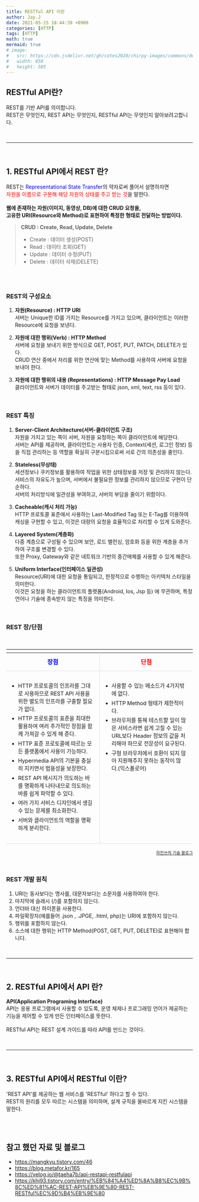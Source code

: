 ```yaml
---
title: RESTful API 이란
author: Jay.J
date: 2021-05-15 18:44:39 +0900
categories: [HTTP]
tags: [HTTP]
math: true
mermaid: true
# image:
#   src: https://cdn.jsdelivr.net/gh/cotes2020/chirpy-images/commons/devices-mockup.png
#   width: 850
#   height: 585
---
```

<!-- <img src="/assets/img/vue/webkitflow.png" alt=""> -->

## RESTful API란?

REST를 기반 API를 의미합니다.<br>
REST은 무엇인지, REST API는 무엇인지, RESTful API는 무엇인지 알아보려고합니다.

<br>
<hr>
<br>

## 1. RESTful API에서 REST 란?

REST는 <span style="color:blue">Representational State Transfer</span>의 약자로써 풀어서 설명하자면<br>
<span style="color:red">자원을 이름으로 구분해 해당 자원의 상태를 주고 받는 것</span>을 말한다.<br>
<br>
<b>웹에 존재하는 자원(이미지, 동영상, DB)에 대한 CRUD 요청을,<br>
고유한 URI(Resource와 Method)로 표현하여 특정한 형태로 전달하는 방법이다.</b>
> <b> CRUD : Create, Read, Update, Delete </b> <Br>
> - Create : 데이터 생성(POST)<br>
> - Read : 데이터 조회(GET)<br>
> - Update : 데이터 수정(PUT)<br>
> - Delete : 데이터 삭제(DELETE)
<br>
<Br>

### REST의 구성요소

1. <b>자원(Resource) : HTTP URI</b><br>
  서버는 Unique한 ID를 가지는 Resource를 가지고 있으며, 클라이언트는 이러한 Resource에 요청을 보낸다.

2. <b>자원에 대한 행위(Verb) : HTTP Method</b><br>
서버에 요청을 보내기 위한 방식으로 GET, POST, PUT, PATCH, DELETE가 있다.<br>
CRUD 연산 중에서 처리를 위한 연산에 맞는 Method를 사용하여 서버에 요청을 보내야 한다.

3. <b>자원에 대한 행위의 내용 (Representations) : HTTP Message Pay Load</b><br>
클라이언트와 서버가 데이터를 주고받는 형태로 json, xml, text, rss 등이 있다.

<Br>

### REST 특징

1. <b>Server-Client Architecture(서버-클라이언트 구조)</b><br>
  자원을 가지고 있는 쪽이 서버, 자원을 요청하는 쪽이 클라이언트에 해당한다.<br>
  서버는 API를 제공하며, 클라이언트는 사용자 인증, Context(세션, 로그인 정보) 등을 직접 관리하는 등 역할을 확실히 구분시킴으로써 서로 간의 의존성을 줄인다.

2. <b>Stateless(무상태)</b><br>
세션정보나 쿠키정보를 활용하여 작업을 위한 상태정보를 저장 및 관리하지 않는다.<br>
서비스의 자유도가 높으며, 서버에서 불필요한 정보를 관리하지 않으므로 구현이 단순하다.<br>
서버의 처리방식에 일관성을 부여하고, 서버의 부담을 줄이기 위함이다.

3. <b>Cacheable(캐시 처리 가능)</b><br>
  HTTP 프로토콜 표준에서 사용하는 Last-Modified Tag 또는 E-Tag를 이용하여 캐싱을 구현할 수 있고, 이것은 대량의 요청을 효율적으로 처리할 수 있게 도와준다.

4. <b>Layered System(계층화)</b><br>
다중 계층으로 구성될 수 있으며 보안, 로드 밸런싱, 암호화 등을 위한 계층을 추가하여 구조를 변경할 수 있다.<br>
또한 Proxy, Gateway와 같은 네트워크 기반의 중간매체를 사용할 수 있게 해준다.

5. <b>Uniform Interface(인터페이스 일관성)</b><br>
Resource(URI)에 대한 요청을 통일되고, 한정적으로 수행하는 아키텍처 스타일을 의미한다.<br>
이것은 요청을 하는 클라이언트의 플랫폼(Android, Ios, Jsp 등) 에 무관하며, 특정 언어나 기술에 종속받지 않는 특징을 의미한다.<br>

<Br>

### REST 장/단점

<br>

<table style="width:100%;border-top:1px solid #000">
  <caption style="opacity:0;font-size:0;margin:0;width:0;height:0.5rem;padding:0;">REST 장/단점</caption>
  <colgroup>
    <col style="width:50%">
    <col style="width:50%">
  </colgroup>
  <thead>
    <tr>
      <th style="text-align:center;border-bottom:1px solid #ddd;line-height:2.5rem;border-right:1px solid #ddd;color:blue" scope="col">장점</th>
      <th style="text-align:center;border-bottom:1px solid #ddd;line-height:2.5rem;color:red" scope="col">단점</th>
    </tr>
  </thead>
  <tbody>
    <tr>
      <td style="border-bottom:1px solid #ddd;line-height:1.3rem;font-size:0.9rem;vertical-align:top;padding:1rem;border-right:1px solid #ddd">
        <ul style="padding-left:1rem">
          <li style="margin-bottom:5px;">HTTP 프로토콜의 인프라를 그대로 사용하므로 REST API 사용을 위한 별도의 인프라를 구출할 필요가 없다.</li>
          <li style="margin-bottom:5px;">HTTP 프로토콜의 표준을 최대한 활용하여 여러 추가적인 장점을 함께 가져갈 수 있게 해 준다.</li>
          <li style="margin-bottom:5px;">HTTP 표준 프로토콜에 따르는 모든 플랫폼에서 사용이 가능하다.</li>
          <li style="margin-bottom:5px;">Hypermedia API의 기본을 충실히 지키면서 범용성을 보장한다.</li>
          <li style="margin-bottom:5px;">REST API 메시지가 의도하는 바를 명확하게 나타내므로 의도하는 바를 쉽게 파악할 수 있다.</li>
          <li style="margin-bottom:5px;">여러 가지 서비스 디자인에서 생길 수 있는 문제를 최소화한다.</li>
          <li style="margin-bottom:5px;">서버와 클라이언트의 역할을 명확하게 분리한다.</li>
        </ul>
      </td>
      <td style="border-bottom:1px solid #ddd;line-height:1.3rem;font-size:0.9rem;vertical-align:top;padding:1rem">
        <ul style="padding-left:1rem">
          <li style="margin-bottom:5px;">사용할 수 있는 메소드가 4가지밖에 없다.</li>
          <li style="margin-bottom:5px;">HTTP Method 형태가 제한적이다.</li>
          <li style="margin-bottom:5px;">브라우저를 통해 테스트할 일이 많은 서비스라면 쉽게 고칠 수 있는 URL보다 Header 정보의 값을 처리해야 하므로 전문성이 요구된다.</li>
          <li style="margin-bottom:5px;">구형 브라우저에서 호환이 되지 않아 지원해주지 못하는 동작이 많다.(익스폴로어)</li>
        </ul>
      </td>
    </tr>
  </tbody>
</table>
<p style="font-size:0.7rem;text-align:right;color:#ddd;"><a href="https://khj93.tistory.com/entry/%EB%84%A4%ED%8A%B8%EC%9B%8C%ED%81%AC-REST-API%EB%9E%80-REST-RESTful%EC%9D%B4%EB%9E%80">하진쓰의 기술 블로그</a></p>

<Br>

### REST 개발 원칙

1. URI는 동사보다는 명사를, 대문자보다는 소문자를 사용하여야 한다.
2. 마지막에 슬래시 (/)를 포함하지 않는다.
3. 언더바 대신 하이폰을 사용한다.
4. 파일확장자(예를들어 .json , .JPGE, .html, php)는 URI에 포함하지 않는다.
5. 행위를 포함하지 않는다.
6. 소스에 대한 행위는 HTTP Method(POST, GET, PUT, DELETE)로 표현해야 합니다.

<br>
<hr>
<br>

## 2. RESTful API에서 API 란?

<b>API(Application Programing Interface)</b><br>
API는 응용 프로그램에서 사용할 수 있도록, 운영 체제나 프로그래밍 언어가 제공하는 기능을 제어할 수 있게 만든 인터페이스를 뜻한다.<br>
<br>
RESTful API는 REST 설계 가이드를 따라 API를 만드는 것이다.

<br>
<hr>
<br>

## 3. RESTful API에서 RESTful 이란?

'REST API'를 제공하는 웹 서비스를 'RESTful' 하다고 할 수 있다.<br>
REST의 원리를 모두 따르는 시스템을 의미하며, 설계 규칙을 올바르게 지킨 시스템을 말한다.

<br>
<br>

## 참고 했던 자료 및 블로그
- <a href="https://mangkyu.tistory.com/46">https://mangkyu.tistory.com/46</a>
- <a href="https://blog.metafor.kr/165">https://blog.metafor.kr/165</a>
- <a href="https://velog.io/@taeha7b/api-restapi-restfulapi">https://velog.io/@taeha7b/api-restapi-restfulapi</a>
- <a href="https://khj93.tistory.com/entry/%EB%84%A4%ED%8A%B8%EC%9B%8C%ED%81%AC-REST-API%EB%9E%80-REST-RESTful%EC%9D%B4%EB%9E%80">https://khj93.tistory.com/entry/%EB%84%A4%ED%8A%B8%EC%9B%8C%ED%81%AC-REST-API%EB%9E%80-REST-RESTful%EC%9D%B4%EB%9E%80</a>
